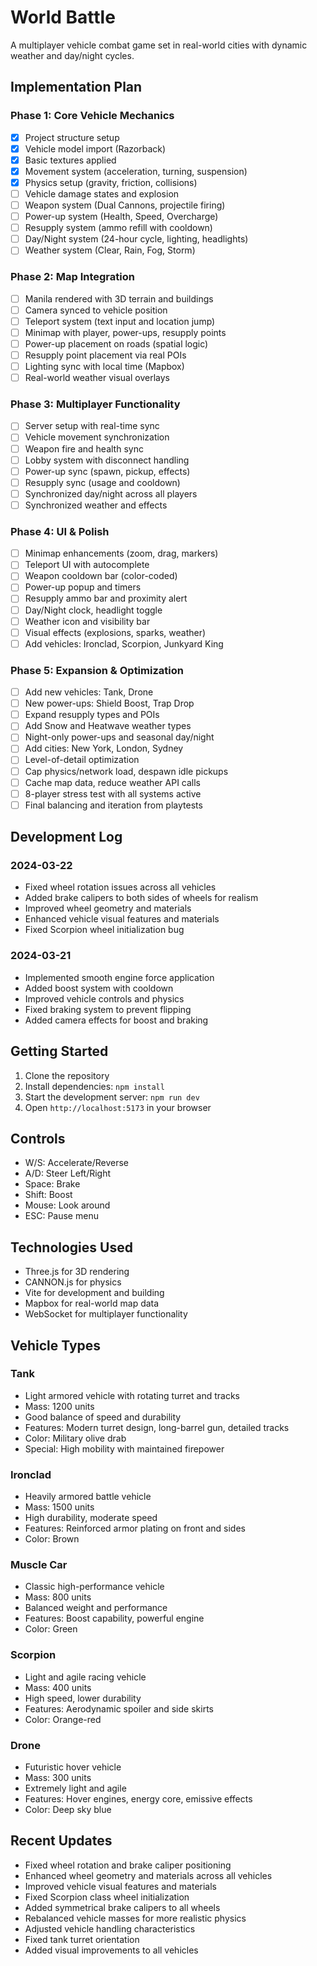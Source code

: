 # World Battle

A multiplayer vehicle combat game set in real-world cities with dynamic weather and day/night cycles.

## Implementation Plan

### Phase 1: Core Vehicle Mechanics
- [x] Project structure setup
- [x] Vehicle model import (Razorback)
- [x] Basic textures applied
- [x] Movement system (acceleration, turning, suspension)
- [x] Physics setup (gravity, friction, collisions)
- [ ] Vehicle damage states and explosion
- [ ] Weapon system (Dual Cannons, projectile firing)
- [ ] Power-up system (Health, Speed, Overcharge)
- [ ] Resupply system (ammo refill with cooldown)
- [ ] Day/Night system (24-hour cycle, lighting, headlights)
- [ ] Weather system (Clear, Rain, Fog, Storm)

### Phase 2: Map Integration
- [ ] Manila rendered with 3D terrain and buildings
- [ ] Camera synced to vehicle position
- [ ] Teleport system (text input and location jump)
- [ ] Minimap with player, power-ups, resupply points
- [ ] Power-up placement on roads (spatial logic)
- [ ] Resupply point placement via real POIs
- [ ] Lighting sync with local time (Mapbox)
- [ ] Real-world weather visual overlays

### Phase 3: Multiplayer Functionality
- [ ] Server setup with real-time sync
- [ ] Vehicle movement synchronization
- [ ] Weapon fire and health sync
- [ ] Lobby system with disconnect handling
- [ ] Power-up sync (spawn, pickup, effects)
- [ ] Resupply sync (usage and cooldown)
- [ ] Synchronized day/night across all players
- [ ] Synchronized weather and effects

### Phase 4: UI & Polish
- [ ] Minimap enhancements (zoom, drag, markers)
- [ ] Teleport UI with autocomplete
- [ ] Weapon cooldown bar (color-coded)
- [ ] Power-up popup and timers
- [ ] Resupply ammo bar and proximity alert
- [ ] Day/Night clock, headlight toggle
- [ ] Weather icon and visibility bar
- [ ] Visual effects (explosions, sparks, weather)
- [ ] Add vehicles: Ironclad, Scorpion, Junkyard King

### Phase 5: Expansion & Optimization
- [ ] Add new vehicles: Tank, Drone
- [ ] New power-ups: Shield Boost, Trap Drop
- [ ] Expand resupply types and POIs
- [ ] Add Snow and Heatwave weather types
- [ ] Night-only power-ups and seasonal day/night
- [ ] Add cities: New York, London, Sydney
- [ ] Level-of-detail optimization
- [ ] Cap physics/network load, despawn idle pickups
- [ ] Cache map data, reduce weather API calls
- [ ] 8-player stress test with all systems active
- [ ] Final balancing and iteration from playtests

## Development Log

### 2024-03-22
- Fixed wheel rotation issues across all vehicles
- Added brake calipers to both sides of wheels for realism
- Improved wheel geometry and materials
- Enhanced vehicle visual features and materials
- Fixed Scorpion wheel initialization bug

### 2024-03-21
- Implemented smooth engine force application
- Added boost system with cooldown
- Improved vehicle controls and physics
- Fixed braking system to prevent flipping
- Added camera effects for boost and braking

## Getting Started

1. Clone the repository
2. Install dependencies: `npm install`
3. Start the development server: `npm run dev`
4. Open `http://localhost:5173` in your browser

## Controls

- W/S: Accelerate/Reverse
- A/D: Steer Left/Right
- Space: Brake
- Shift: Boost
- Mouse: Look around
- ESC: Pause menu

## Technologies Used

- Three.js for 3D rendering
- CANNON.js for physics
- Vite for development and building
- Mapbox for real-world map data
- WebSocket for multiplayer functionality

## Vehicle Types

### Tank
- Light armored vehicle with rotating turret and tracks
- Mass: 1200 units
- Good balance of speed and durability
- Features: Modern turret design, long-barrel gun, detailed tracks
- Color: Military olive drab
- Special: High mobility with maintained firepower

### Ironclad
- Heavily armored battle vehicle
- Mass: 1500 units
- High durability, moderate speed
- Features: Reinforced armor plating on front and sides
- Color: Brown

### Muscle Car
- Classic high-performance vehicle
- Mass: 800 units
- Balanced weight and performance
- Features: Boost capability, powerful engine
- Color: Green

### Scorpion
- Light and agile racing vehicle
- Mass: 400 units
- High speed, lower durability
- Features: Aerodynamic spoiler and side skirts
- Color: Orange-red

### Drone
- Futuristic hover vehicle
- Mass: 300 units
- Extremely light and agile
- Features: Hover engines, energy core, emissive effects
- Color: Deep sky blue

## Recent Updates
- Fixed wheel rotation and brake caliper positioning
- Enhanced wheel geometry and materials across all vehicles
- Improved vehicle visual features and materials
- Fixed Scorpion class wheel initialization
- Added symmetrical brake calipers to all wheels
- Rebalanced vehicle masses for more realistic physics
- Adjusted vehicle handling characteristics
- Fixed tank turret orientation
- Added visual improvements to all vehicles 